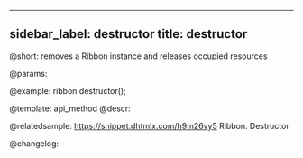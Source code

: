 
---
sidebar_label: destructor
title: destructor
---          

@short: removes a Ribbon instance and releases occupied resources


@params:




@example:
ribbon.destructor();


@template: api_method
@descr:

@relatedsample: https://snippet.dhtmlx.com/h9m26vy5	Ribbon. Destructor



@changelog:


